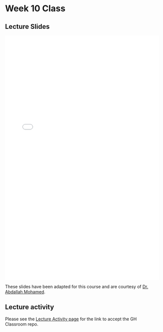 # Week 10 Class

## Lecture Slides

<iframe src="../../2022-03-14 - Week10.pdf" width="100%" height="800px" frameBorder="0"> </iframe>

These slides have been adapted for this course and are courtesy of [Dr. Abdallah Mohamed](https://people.ok.ubc.ca/abdalmoh/).

## Lecture activity

Please see the [Lecture Activity page](../links) for the link to accept the GH Classroom repo.